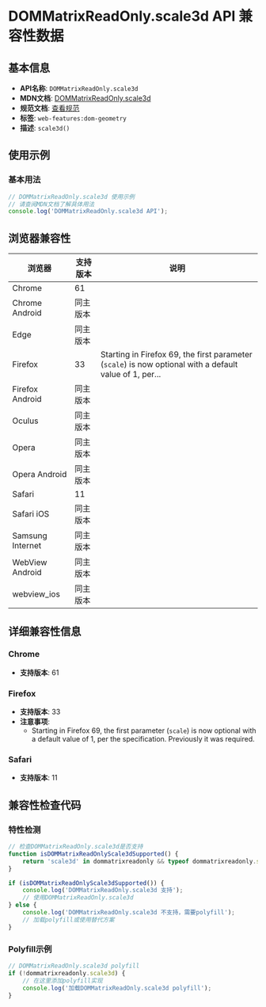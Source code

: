 # DOMMatrixReadOnly.scale3d API 兼容性数据

## 基本信息

- **API名称**: `DOMMatrixReadOnly.scale3d`
- **MDN文档**: [DOMMatrixReadOnly.scale3d](https://developer.mozilla.org/docs/Web/API/DOMMatrixReadOnly/scale3d)
- **规范文档**: [查看规范](https://drafts.fxtf.org/geometry/#dom-dommatrixreadonly-scale3d)
- **标签**: `web-features:dom-geometry`
- **描述**: `scale3d()`

## 使用示例

### 基本用法

```javascript
// DOMMatrixReadOnly.scale3d 使用示例
// 请查阅MDN文档了解具体用法
console.log('DOMMatrixReadOnly.scale3d API');
```

## 浏览器兼容性

| 浏览器 | 支持版本 | 说明 |
|--------|----------|------|
| Chrome | 61 |  |
| Chrome Android | 同主版本 |  |
| Edge | 同主版本 |  |
| Firefox | 33 | Starting in Firefox 69, the first parameter (`scale`) is now optional with a default value of 1, per... |
| Firefox Android | 同主版本 |  |
| Oculus | 同主版本 |  |
| Opera | 同主版本 |  |
| Opera Android | 同主版本 |  |
| Safari | 11 |  |
| Safari iOS | 同主版本 |  |
| Samsung Internet | 同主版本 |  |
| WebView Android | 同主版本 |  |
| webview_ios | 同主版本 |  |

## 详细兼容性信息

### Chrome

- **支持版本**: 61

### Firefox

- **支持版本**: 33
- **注意事项**:
  - Starting in Firefox 69, the first parameter (`scale`) is now optional with a default value of 1, per the specification. Previously it was required.

### Safari

- **支持版本**: 11

## 兼容性检查代码

### 特性检测

```javascript
// 检查DOMMatrixReadOnly.scale3d是否支持
function isDOMMatrixReadOnlyScale3dSupported() {
    return 'scale3d' in dommatrixreadonly && typeof dommatrixreadonly.scale3d === 'function';
}

if (isDOMMatrixReadOnlyScale3dSupported()) {
    console.log('DOMMatrixReadOnly.scale3d 支持');
    // 使用DOMMatrixReadOnly.scale3d
} else {
    console.log('DOMMatrixReadOnly.scale3d 不支持，需要polyfill');
    // 加载polyfill或使用替代方案
}
```

### Polyfill示例

```javascript
// DOMMatrixReadOnly.scale3d polyfill
if (!dommatrixreadonly.scale3d) {
    // 在这里添加polyfill实现
    console.log('加载DOMMatrixReadOnly.scale3d polyfill');
}
```

